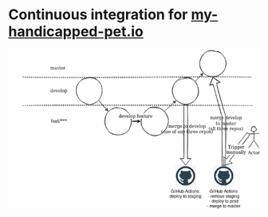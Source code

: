 # Continuous integration for [my-handicapped-pet.io](https://my-handicapped-pet.io)

![flow](img/flow.drawio.png)
